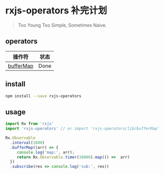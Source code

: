 # rxjs-operators 补完计划

> Too Young Too Simple, Sometimes Naive.

## operators

操作符    | 状态
-------   |-----
[bufferMap](https://github.com/iamcco/rxjs-operators/tree/master/src/bufferMap) | Done

## install

```bash
npm install --save rxjs-operators
```

## usage

```javascript
import Rx from 'rxjs'
import 'rxjs-operators' // or import 'rxjs-operators/lib/bufferMap'

Rx.Observable
  .interval(1000)
  .bufferMap((arr) => {
     console.log('map:', arr);
     return Rx.Observable.timer(10000).map(() =>  arr)
  })
  .subscribe(res => console.log('sub:', res))
```
